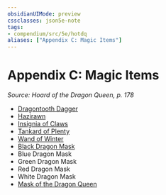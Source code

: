 ```yaml
---
obsidianUIMode: preview
cssclasses: json5e-note
tags:
- compendium/src/5e/hotdq
aliases: ["Appendix C: Magic Items"]
---
```

# Appendix C: Magic Items
*Source: Hoard of the Dragon Queen, p. 178* 

- [Dragontooth Dagger](/3-Mechanics/CLI/items/dragontooth-dagger-rot.md)  
- [Hazirawn](/3-Mechanics/CLI/items/hazirawn-hotdq.md)  
- [Insignia of Claws](/3-Mechanics/CLI/items/insignia-of-claws-hotdq.md)  
- [Tankard of Plenty](/3-Mechanics/CLI/items/tankard-of-plenty-hotdq.md)  
- [Wand of Winter](/3-Mechanics/CLI/items/wand-of-winter-hotdq.md)  
- [Black Dragon Mask](/3-Mechanics/CLI/items/black-dragon-mask-hotdq.md)  
- Blue Dragon Mask  
- Green Dragon Mask  
- Red Dragon Mask  
- White Dragon Mask  
- [Mask of the Dragon Queen](/3-Mechanics/CLI/items/mask-of-the-dragon-queen-rot.md)